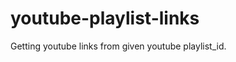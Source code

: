 youtube-playlist-links
======================

Getting youtube links from given youtube playlist_id.